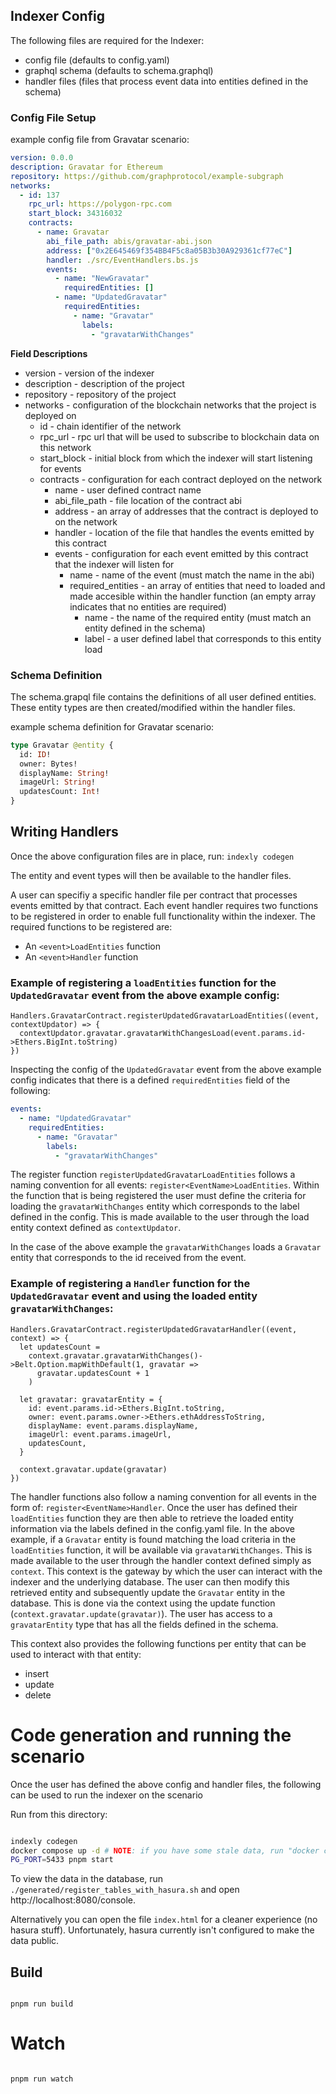 ## Indexer Config

The following files are required for the Indexer:

- config file (defaults to config.yaml)
- graphql schema (defaults to schema.graphql)
- handler files (files that process event data into entities defined in the schema)

### Config File Setup

example config file from Gravatar scenario:

```yaml
version: 0.0.0
description: Gravatar for Ethereum
repository: https://github.com/graphprotocol/example-subgraph
networks:
  - id: 137
    rpc_url: https://polygon-rpc.com
    start_block: 34316032
    contracts:
      - name: Gravatar
        abi_file_path: abis/gravatar-abi.json
        address: ["0x2E645469f354BB4F5c8a05B3b30A929361cf77eC"]
        handler: ./src/EventHandlers.bs.js
        events:
          - name: "NewGravatar"
            requiredEntities: []
          - name: "UpdatedGravatar"
            requiredEntities:
              - name: "Gravatar"
                labels:
                  - "gravatarWithChanges"
```

**Field Descriptions**

- version - version of the indexer
- description - description of the project
- repository - repository of the project
- networks - configuration of the blockchain networks that the project is deployed on
  - id - chain identifier of the network
  - rpc_url - rpc url that will be used to subscribe to blockchain data on this network
  - start_block - initial block from which the indexer will start listening for events
  - contracts - configuration for each contract deployed on the network
    - name - user defined contract name
    - abi_file_path - file location of the contract abi
    - address - an array of addresses that the contract is deployed to on the network
    - handler - location of the file that handles the events emitted by this contract
    - events - configuration for each event emitted by this contract that the indexer will listen for
      - name - name of the event (must match the name in the abi)
      - required_entities - an array of entities that need to loaded and made accesible within the handler function (an empty array indicates that no entities are required)
        - name - the name of the required entity (must match an entity defined in the schema)
        - label - a user defined label that corresponds to this entity load

### Schema Definition

The schema.grapql file contains the definitions of all user defined entities. These entity types are then created/modified within the handler files.

example schema definition for Gravatar scenario:

```graphql
type Gravatar @entity {
  id: ID!
  owner: Bytes!
  displayName: String!
  imageUrl: String!
  updatesCount: Int!
}
```

## Writing Handlers

Once the above configuration files are in place, run:
`indexly codegen`

The entity and event types will then be available to the handler files.

A user can specifiy a specific handler file per contract that processes events emitted by that contract.
Each event handler requires two functions to be registered in order to enable full functionality within the indexer.
The required functions to be registered are:

- An `<event>LoadEntities` function
- An `<event>Handler` function

### Example of registering a `loadEntities` function for the `UpdatedGravatar` event from the above example config:

```rescript
Handlers.GravatarContract.registerUpdatedGravatarLoadEntities((event, contextUpdator) => {
  contextUpdator.gravatar.gravatarWithChangesLoad(event.params.id->Ethers.BigInt.toString)
})
```

Inspecting the config of the `UpdatedGravatar` event from the above example config indicates that there is a defined `requiredEntities` field of the following:

```yaml
events:
  - name: "UpdatedGravatar"
    requiredEntities:
      - name: "Gravatar"
        labels:
          - "gravatarWithChanges"
```

The register function `registerUpdatedGravatarLoadEntities` follows a naming convention for all events: `register<EventName>LoadEntities`. Within the function that is being registered the user must define the criteria for loading the `gravatarWithChanges` entity which corresponds to the label defined in the config. This is made available to the user through the load entity context defined as `contextUpdator`.

In the case of the above example the `gravatarWithChanges` loads a `Gravatar` entity that corresponds to the id received from the event.

### Example of registering a `Handler` function for the `UpdatedGravatar` event and using the loaded entity `gravatarWithChanges`:

```rescript
Handlers.GravatarContract.registerUpdatedGravatarHandler((event, context) => {
  let updatesCount =
    context.gravatar.gravatarWithChanges()->Belt.Option.mapWithDefault(1, gravatar =>
      gravatar.updatesCount + 1
    )

  let gravatar: gravatarEntity = {
    id: event.params.id->Ethers.BigInt.toString,
    owner: event.params.owner->Ethers.ethAddressToString,
    displayName: event.params.displayName,
    imageUrl: event.params.imageUrl,
    updatesCount,
  }

  context.gravatar.update(gravatar)
})
```

The handler functions also follow a naming convention for all events in the form of: `register<EventName>Handler`.
Once the user has defined their `loadEntities` function they are then able to retrieve the loaded entity information via the labels defined in the config.yaml file. In the above example, if a `Gravatar` entity is found matching the load criteria in the `loadEntities` function, it will be available via `gravatarWithChanges`. This is made available to the user through the handler context defined simply as `context`. This context is the gateway by which the user can interact with the indexer and the underlying database.
The user can then modify this retrieved entity and subsequently update the `Gravatar` entity in the database. This is done via the context using the update function (`context.gravatar.update(gravatar)`).
The user has access to a `gravatarEntity` type that has all the fields defined in the schema.

This context also provides the following functions per entity that can be used to interact with that entity:

- insert
- update
- delete

# Code generation and running the scenario

Once the user has defined the above config and handler files, the following can be used to run the indexer on the scenario

Run from this directory:

```bash

indexly codegen
docker compose up -d # NOTE: if you have some stale data, run "docker compose down -v" first.
PG_PORT=5433 pnpm start
```

To view the data in the database, run `./generated/register_tables_with_hasura.sh` and open http://localhost:8080/console.

Alternatively you can open the file `index.html` for a cleaner experience (no hasura stuff). Unfortunately, hasura currently isn't configured to make the data public.

## Build

```

pnpm run build

```

# Watch

```

pnpm run watch

```

```

```
